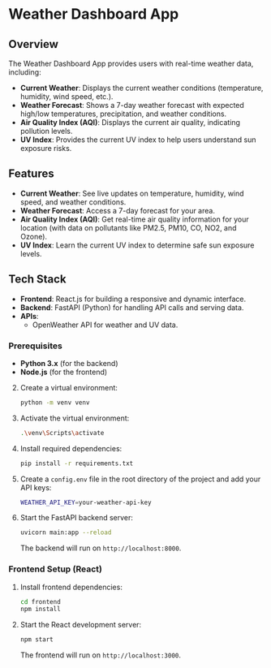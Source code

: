 # Weather Dashboard App

## Overview

The Weather Dashboard App provides users with real-time weather data, including:

- **Current Weather**: Displays the current weather conditions (temperature, humidity, wind speed, etc.).
- **Weather Forecast**: Shows a 7-day weather forecast with expected high/low temperatures, precipitation, and weather conditions.
- **Air Quality Index (AQI)**: Displays the current air quality, indicating pollution levels.
- **UV Index**: Provides the current UV index to help users understand sun exposure risks.

## Features

- **Current Weather**: See live updates on temperature, humidity, wind speed, and weather conditions.
- **Weather Forecast**: Access a 7-day forecast for your area.
- **Air Quality Index (AQI)**: Get real-time air quality information for your location (with data on pollutants like PM2.5, PM10, CO, NO2, and Ozone).
- **UV Index**: Learn the current UV index to determine safe sun exposure levels.

## Tech Stack

- **Frontend**: React.js for building a responsive and dynamic interface.
- **Backend**: FastAPI (Python) for handling API calls and serving data.
- **APIs**: 
  - OpenWeather API for weather and UV data.
### Prerequisites

- **Python 3.x** (for the backend)
- **Node.js** (for the frontend)

2. Create a virtual environment:
    ```bash
    python -m venv venv
    ```

3. Activate the virtual environment:
     ```bash
     .\venv\Scripts\activate
     ```
4. Install required dependencies:
    ```bash
    pip install -r requirements.txt
    ```

5. Create a `config.env` file in the root directory of the project and add your API keys:
    ```bash
    WEATHER_API_KEY=your-weather-api-key
    ```

6. Start the FastAPI backend server:
    ```bash
    uvicorn main:app --reload
    ```

   The backend will run on `http://localhost:8000`.

### Frontend Setup (React)

1. Install frontend dependencies:
    ```bash
    cd frontend
    npm install
    ```

3. Start the React development server:
    ```bash
    npm start
    ```

   The frontend will run on `http://localhost:3000`.
